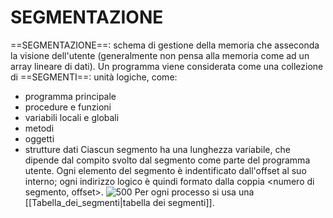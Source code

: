 # SEGMENTAZIONE
==SEGMENTAZIONE==: schema di gestione della memoria che asseconda la visione dell'utente (generalmente non pensa alla memoria come ad un array lineare di dati).
Un programma viene considerata come una collezione di ==SEGMENTI==: unità logiche, come:
- programma principale
- procedure e funzioni
- variabili locali e globali
- metodi
- oggetti
- strutture dati
Ciascun segmento ha una lunghezza variabile, che dipende dal compito svolto dal segmento come parte del programma utente.
Ogni elemento del segmento è indentificato dall'offset al suo interno; ogni indirizzo logico è quindi formato dalla coppia <numero di segmento, offset>.
![500](segmentazione.png)
Per ogni processo si usa una [[Tabella_dei_segmenti|tabella dei segmenti]].